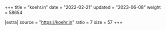 +++
title = "koehr.in"
date = "2022-02-21"
updated = "2023-06-08"
weight = 58654

[extra]
source = "https://koehr.in"
ratio = 7
size = 57
+++
